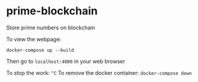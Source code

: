 # prime-blockchain
Store prime numbers on blockchain


To view the webpage:
```
docker-compose up --build
```

Then go to `localhost:4000` in your web browser


To stop the work: `^C`
To remove the docker container: `docker-compose down`